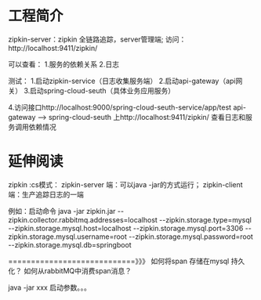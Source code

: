 # 工程简介

zipkin-server：zipkin 全链路追踪，server管理端;
访问：http://localhost:9411/zipkin/

可以查看：
1.服务的依赖关系
2.日志

测试：
1.启动zipkin-service（日志收集服务端）
2.启动api-gateway（api网关）
3.启动spring-cloud-seuth（具体业务应用服务）

4.访问接口http://localhost:9000/spring-cloud-seuth-service/app/test
    api-gateway  --> spring-cloud-seuth
   上http://localhost:9411/zipkin/ 查看日志和服务调用依赖情况
   
# 延伸阅读

zipkin :cs模式：
zipkin-server 端：可以java -jar的方式运行；
zipkin-client端：生产追踪日志的一端

例如：启动命令
java -jar zipkin.jar --zipkin.collector.rabbitmq.addresses=localhost --zipkin.storage.type=mysql 
--zipkin.storage.mysql.host=localhost --zipkin.storage.mysql.port=3306 --zipkin.storage.mysql.username=root 
--zipkin.storage.mysql.password=root --zipkin.storage.mysql.db=springboot


============================》》》
如何将span 存储在mysql 持久化？
如何从rabbitMQ中消费span消息？

java -jar xxx   启动参数。。。

